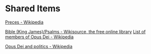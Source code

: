 # Shared Items

[Preces - Wikipedia](https://en.wikipedia.org/wiki/Preces)

[Bible (King James)/Psalms - Wikisource, the free online library](https://en.wikisource.org/wiki/Bible_(King_James)/Psalms)
[List of members of Opus Dei - Wikipedia](https://en.wikipedia.org/wiki/List_of_members_of_Opus_Dei)

[Opus Dei and politics - Wikipedia](https://en.wikipedia.org/wiki/Opus_Dei_and_politics)


